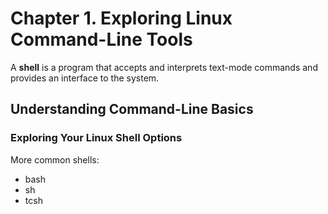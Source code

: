 # Chapter 1. Exploring Linux Command-Line Tools

A **shell** is a program that accepts and interprets text-mode commands and provides an interface to the system.

## Understanding Command-Line Basics

### Exploring Your Linux Shell Options

More common shells:
* bash
* sh
* tcsh
